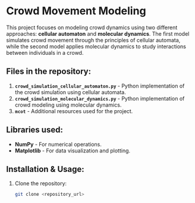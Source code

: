 # Crowd Movement Modeling

This project focuses on modeling crowd dynamics using two different approaches: **cellular automaton** and **molecular dynamics**. The first model simulates crowd movement through the principles of cellular automata, while the second model applies molecular dynamics to study interactions between individuals in a crowd.

## Files in the repository:
1. **`crowd_simulation_cellular_automaton.py`** - Python implementation of the crowd simulation using cellular automata.
2. **`crowd_simulation_molecular_dynamics.py`** - Python implementation of crowd modeling using molecular dynamics.
3. **`mcot`** - Additional resources used for the project.

## Libraries used:
- **NumPy** - For numerical operations.
- **Matplotlib** - For data visualization and plotting.

## Installation & Usage:

1. Clone the repository:
   ```bash
   git clone <repository_url>
